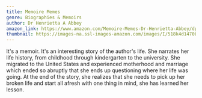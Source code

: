 ```yaml
---
title: Memoire Memes
genre: Biographies & Memoirs
author: Dr Henrietta A Abbey
amazon_link: https://www.amazon.com/Memoire-Memes-Dr-Henrietta-Abbey/dp/164895636X/ref=sr_1_1?crid=1ZZDSBF7DHPQC&keywords=9781648956362&qid=1643093681&sprefix=9781648956362%2Caps%2C257&sr=8-1
thumbnail: https://images-na.ssl-images-amazon.com/images/I/518k4d1470L.jpg
---
```

It's a memoir. It's an interesting story of the author's life. She narrates her life history, from childhood through kindergarten to the university. She migrated to the United States and experienced motherhood and marriage which ended so abruptly that she ends up questioning where her life was going. At the end of the story, she realizes that she needs to pick up her broken life and start all afresh with one thing in mind, she has learned her lesson.